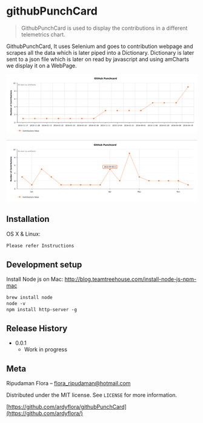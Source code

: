 # githubPunchCard
> GithubPunchCard is used to display the contributions in a different
  telemetrics chart.

GithubPunchCard, It uses Selenium and goes to contribution webpage and scrapes
all the data which is later piped into a Dictionary. Dictionary is later sent to
a json file which is later on read by javascript and using amCharts we display it
on a WebPage.

![](githubPunchcardChart.png)

![](githubPunchCardChartJson.png)

## Installation

OS X & Linux:

```sh
Please refer Instructions
```

## Development setup
Install Node js on Mac:
http://blog.teamtreehouse.com/install-node-js-npm-mac

    brew install node
    node -v
    npm install http-server -g


## Release History
* 0.0.1
    * Work in progress

## Meta

Ripudaman Flora – flora_ripudaman@hotmail.com

Distributed under the MIT license. See ``LICENSE`` for more information.

[https://github.com/ardyflora/githubPunchCard](https://github.com/ardyflora/)
